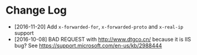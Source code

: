 # Change Log

* [2016-11-20] Add `x-forwarded-for`, `x-forwarded-proto` and `x-real-ip` support
* [2016-10-08] BAD REQUEST with http://www.dtgco.cn/ because it is IIS bug? See https://support.microsoft.com/en-us/kb/2988444
